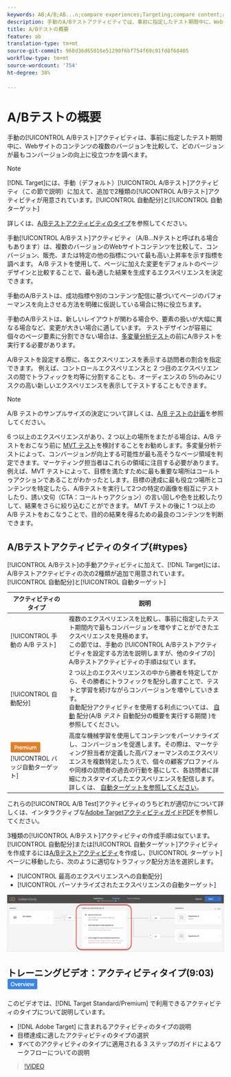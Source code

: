 ```yaml
---
keywords: AB;A/B;AB...n;compare experiences;Targeting;compare content;auto-target;auto-allocate
description: 手動のA/Bテストアクティビティでは、事前に指定したテスト期間中に、Webサイトコンテンツの複数のバージョンを比較して、どのバージョンが最もコンバージョンの向上に役立つかを確認します。
title: A/Bテストの概要
feature: ab
translation-type: tm+mt
source-git-commit: 968d36d65016e51290f6bf754f69c91fd8f68405
workflow-type: tm+mt
source-wordcount: '754'
ht-degree: 38%

---
```



# A/Bテストの概要

手動の[!UICONTROL A/Bテスト]アクティビティは、事前に指定したテスト期間中に、Webサイトのコンテンツの複数のバージョンを比較して、どのバージョンが最もコンバージョンの向上に役立つかを調べます。

>[!NOTE]
>
>[!DNL Target]には、手動（デフォルト）[!UICONTROL A/Bテスト]アクティビティ（この節で説明）に加えて、追加で2種類の[!UICONTROL A/Bテスト]アクティビティが用意されています。[!UICONTROL 自動配分]と[!UICONTROL 自動ターゲット]
>
>詳しくは、[A/Bテストアクティビティのタイプ](#types)を参照してください。

手動[!UICONTROL A/Bテスト]アクティビティ（A/B...Nテストと呼ばれる場合もあります）は、複数のバージョンのWebサイトコンテンツを比較して、コンバージョン、販売、または特定の他の指標について最も高い上昇率を示す指標を調べます。 A/B テストを使用して、ページに加えた変更をデフォルトのページデザインと比較することで、最も適した結果を生成するエクスペリエンスを決定できます。

手動のA/Bテストは、成功指標や別のコンテンツ配信に基づいてページのパフォーマンスを向上させる方法を明確に仮説している場合に特に役立ちます。

手動のA/Bテストは、新しいレイアウトが関わる場合や、要素の扱いが大幅に異なる場合など、変更が大きい場合に適しています。 テストデザインが容易に個々のページ要素に分割できない場合は、[多変量分析テスト](/help/c-activities/c-multivariate-testing/multivariate-testing.md)の前にA/Bテストを実行する必要があります。

A/Bテストを設定する際に、各エクスペリエンスを表示する訪問者の割合を指定できます。 例えば、コントロールエクスペリエンスと 2 つ目のエクスペリエンスの間でトラフィックを均等に分割することも、オーディエンスの 5％のみにリスクの高い新しいエクスペリエンスを表示してテストすることもできます。

>[!NOTE]
>
>A/B テストのサンプルサイズの決定について詳しくは、[A/B テストの計画](/help/c-activities/t-test-ab/sample-size-determination.md)を参照してください。

6 つ以上のエクスペリエンスがあり、2 つ以上の場所をまたがる場合は、A/B テストをおこなう前に [MVT テスト](/help/c-activities/c-multivariate-testing/multivariate-testing.md)を検討することをお勧めします。多変量分析テストによって、コンバージョンが向上する可能性が最も高そうなページ領域を判定できます。マーケティング担当者はこれらの領域に注目する必要があります。例えば、MVT テストによって、目標を満たすために最も重要な場所はコールトゥアクションであることがわかったとします。目標の達成に最も役立つ場所とコンテンツを特定したら、A/Bテストを実行して2つの特定の画像を相互にテストしたり、誘い文句（CTA：コールトゥアクション）の言い回しや色を比較したりして、結果をさらに絞り込むことができます。 MVT テストの後に 1 つ以上の A/B テストをおこなうことで、目的の結果を得るための最良のコンテンツを判断できます。

## A/Bテストアクティビティのタイプ{#types}

[!UICONTROL A/Bテスト]の手動アクティビティに加えて、[!DNL Target]には、A/Bテストアクティビティの次の2種類が追加で用意されています。[!UICONTROL 自動配分]と[!UICONTROL 自動ターゲット]

| アクティビティのタイプ | 説明 |
| --- | --- |
| [!UICONTROL 手動の A/B テスト] | 複数のエクスペリエンスを比較し、事前に指定したテスト期間内で最もコンバージョンを増やすことができたエクスペリエンスを見極めます。<br>この節では、手動の [!UICONTROL A/Bテストアクティビティを設定する方法を説明しますが、他のタイプの] A/Bテストアクティビティの手順は似てい  ます。 |
| [!UICONTROL 自動配分] | 2 つ以上のエクスペリエンスの中から勝者を特定してから、その勝者にトラフィックを配分し直すことで、テストと学習を続けながらコンバージョンを増やしていきます。<br>自動配分アクティビティを使用する利点については、 [自動](/help/c-activities/t-test-ab/sample-size-determination.md#auto-allocate) 配分(A/B *テスト* 自動配分の概要を実行する期間 [](/help/c-activities/automated-traffic-allocation/automated-traffic-allocation.md))を参照してください。 |
| ![プレミアム](/help/assets/premium.png) [!UICONTROL バッジ自動ターゲット] | 高度な機械学習を使用してコンテンツをパーソナライズし、コンバージョンを促進します。その際は、マーケティング担当者が定義した高パフォーマンスのエクスペリエンスを複数特定したうえで、個々の顧客プロファイルや同様の訪問者の過去の行動を基にして、各訪問者に詳細にカスタマイズしたエクスペリエンスを配信します。<br>詳しくは、 [自動ターゲットを参照してください](/help/c-activities/auto-target/auto-target-to-optimize.md)。 |

これらの[!UICONTROL A/B Test]アクティビティのうちどれが適切かについて詳しくは、インタラクティブな[Adobe TargetアクティビティガイドPDF](/help/c-activities/target-activities-guide.md)を参照してください。

3種類の[!UICONTROL A/Bテスト]アクティビティの作成手順は似ています。 [!UICONTROL 自動配分]または[!UICONTROL 自動ターゲット]アクティビティを作成するには[A/Bテストアクティビティ](/help/c-activities/t-test-ab/t-test-create-ab/test-create-ab.md)を作成し、[!UICONTROL ターゲット]ページに移動したら、次のように適切なトラフィック配分方法を選択します。

* [!UICONTROL 最高のエクスペリエンスへの自動配分]
* [!UICONTROL パーソナライズされたエクスペリエンスの自動ターゲット]

![トラフィック配分方法の設定](/help/c-activities/t-test-ab/t-test-create-ab/assets/traffic-allocation-method.png)

## トレーニングビデオ：アクティビティタイプ(9:03) ![概要バッジ](/help/assets/overview.png)

このビデオでは、[!DNL Target Standard/Premium] で利用できるアクティビティのタイプについて説明しています。

* [!DNL Adobe Target] に含まれるアクティビティのタイプの説明
* 目標達成に適したアクティビティのタイプの選択
* すべてのアクティビティのタイプに適用される 3 ステップのガイドによるワークフローについての説明

>[!VIDEO](https://video.tv.adobe.com/v/17386)
